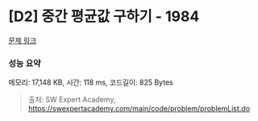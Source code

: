 # [D2] 중간 평균값 구하기 - 1984 

[문제 링크](https://swexpertacademy.com/main/code/problem/problemDetail.do?contestProbId=AV5Pw_-KAdcDFAUq) 

### 성능 요약

메모리: 17,148 KB, 시간: 118 ms, 코드길이: 825 Bytes



> 출처: SW Expert Academy, https://swexpertacademy.com/main/code/problem/problemList.do